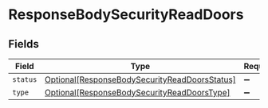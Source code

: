 # ResponseBodySecurityReadDoors


## Fields

| Field                                                                                                       | Type                                                                                                        | Required                                                                                                    | Description                                                                                                 |
| ----------------------------------------------------------------------------------------------------------- | ----------------------------------------------------------------------------------------------------------- | ----------------------------------------------------------------------------------------------------------- | ----------------------------------------------------------------------------------------------------------- |
| `status`                                                                                                    | [Optional[ResponseBodySecurityReadDoorsStatus]](../../models/shared/responsebodysecurityreaddoorsstatus.md) | :heavy_minus_sign:                                                                                          | N/A                                                                                                         |
| `type`                                                                                                      | [Optional[ResponseBodySecurityReadDoorsType]](../../models/shared/responsebodysecurityreaddoorstype.md)     | :heavy_minus_sign:                                                                                          | N/A                                                                                                         |